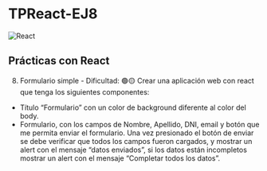 # TPReact-EJ8

![React](https://diatomenterprises.com/wp-content/uploads/2022/09/reactJS_logo.jpeg)


## Prácticas con React

8. Formulario simple - Dificultad: 🟢🟡
Crear una aplicación web con react que tenga los siguientes componentes:
- Título “Formulario” con un color de background diferente al color del body.
- Formulario, con los campos de Nombre, Apellido, DNI, email y botón que me
permita enviar el formulario.
Una vez presionado el botón de enviar se debe verificar que todos los campos
fueron cargados, y mostrar un alert con el mensaje “datos enviados”, si los datos
están incompletos mostrar un alert con el mensaje “Completar todos los datos”.